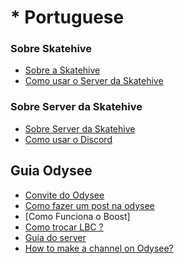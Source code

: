 # * Portuguese

### Sobre Skatehive 

- [Sobre a Skatehive]()
- [Como usar o Server da Skatehive](https://hackmd.io/YsySphstSOq-qYo-1Uv2Bg)


### Sobre Server da Skatehive

- [Sobre Server da Skatehive]()
- [Como usar o Discord]()

## Guia Odysee

- [Convite do Odysee](https://odysee.com/$/invite/@odyseebr:1)
- [Como fazer um post na odysee]()
- [Como Funciona o Boost]
- [Como trocar LBC ?](https://odysee.com/@odyseebr:1/troca:0)  
- [Guia do server](https://odysee.com/@odyseebr:1/server:1)
- [How to make a channel on Odysee?]()
